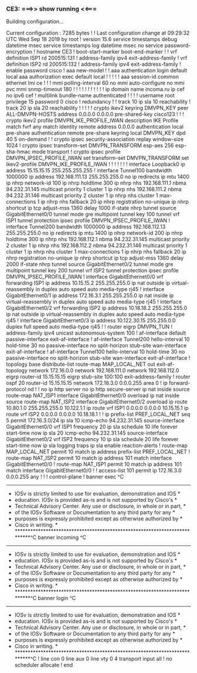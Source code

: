 ### CE3: ===>> show running <<===
Building configuration...

  
Current configuration : 7285 bytes
!
! Last configuration change at 09:29:32 UTC Wed Sep 18 2019 by root
!
version 15.6
service timestamps debug datetime msec
service timestamps log datetime msec
no service password-encryption
!
hostname CE3
!
boot-start-marker
boot-end-marker
!
!
vrf definition ISP1
 rd 200515:131
 !
 address-family ipv4
 exit-address-family
!
vrf definition ISP2
 rd 200515:132
 !
 address-family ipv4
 exit-address-family
!
enable password cisco
!
aaa new-model
!
!
aaa authentication login default local
aaa authorization exec default local 
!
!
!
!
!
aaa session-id common
ethernet lmi ce
!
!
!
mmi polling-interval 60
no mmi auto-configure
no mmi pvc
mmi snmp-timeout 180
!
!
!
!
!
!
!
!
!
!
!
ip domain name incoma.ru
ip cef
no ipv6 cef
!
multilink bundle-name authenticated
!
!
!
!
username root privilege 15 password 0 cisco
!
redundancy
!
!
track 10 ip sla 10 reachability
!
track 20 ip sla 20 reachability
!
! 
!
!
!
crypto ikev2 keyring DMVPN_KEY
 peer ALL-DMVPN-HOSTS
  address 0.0.0.0 0.0.0.0
  pre-shared-key cisco123
 !
!
!
crypto ikev2 profile DMVPN_IKE_PROFILE_IWAN
 description IKE Profile
 match fvrf any
 match identity remote address 0.0.0.0 
 authentication local pre-share
 authentication remote pre-share
 keyring local DMVPN_KEY
 dpd 40 5 on-demand
!
!
crypto ipsec security-association replay window-size 1024
!
crypto ipsec transform-set DMVPN_TRANSFORM esp-aes 256 esp-sha-hmac 
 mode transport
!
crypto ipsec profile DMVPN_IPSEC_PROFILE_IWAN
 set transform-set DMVPN_TRANSFORM 
 set ikev2-profile DMVPN_IKE_PROFILE_IWAN
!
!
!
!
!
!
!
interface Loopback0
 ip address 15.15.15.15 255.255.255.255
!
interface Tunnel100
 bandwidth 1000000
 ip address 192.168.111.13 255.255.255.0
 no ip redirects
 ip mtu 1400
 ip nhrp network-id 100
 ip nhrp holdtime 300
 ip nhrp nhs 192.168.111.1 nbma 94.232.31.145 multicast priority 1 cluster 1
 ip nhrp nhs 192.168.111.2 nbma 94.232.31.146 multicast priority 2 cluster 1
 ip nhrp nhs cluster 1 max-connections 1
 ip nhrp nhs fallback 20
 ip nhrp registration no-unique
 ip nhrp shortcut
 ip tcp adjust-mss 1360
 delay 1000
 if-state nhrp
 tunnel source GigabitEthernet0/0
 tunnel mode gre multipoint
 tunnel key 100
 tunnel vrf ISP1
 tunnel protection ipsec profile DMVPN_IPSEC_PROFILE_IWAN
!
interface Tunnel200
 bandwidth 1000000
 ip address 192.168.112.13 255.255.255.0
 no ip redirects
 ip mtu 1400
 ip nhrp network-id 200
 ip nhrp holdtime 300
 ip nhrp nhs 192.168.112.1 nbma 94.232.31.145 multicast priority 2 cluster 1
 ip nhrp nhs 192.168.112.2 nbma 94.232.31.146 multicast priority 1 cluster 1
 ip nhrp nhs cluster 1 max-connections 1
 ip nhrp nhs fallback 20
 ip nhrp registration no-unique
 ip nhrp shortcut
 ip tcp adjust-mss 1360
 delay 2000
 if-state nhrp
 tunnel source GigabitEthernet0/2
 tunnel mode gre multipoint
 tunnel key 200
 tunnel vrf ISP2
 tunnel protection ipsec profile DMVPN_IPSEC_PROFILE_IWAN
!
interface GigabitEthernet0/0
 vrf forwarding ISP1
 ip address 10.15.15.2 255.255.255.0
 ip nat outside
 ip virtual-reassembly in
 duplex auto
 speed auto
 media-type rj45
!
interface GigabitEthernet0/1
 ip address 172.16.3.1 255.255.255.0
 ip nat inside
 ip virtual-reassembly in
 duplex auto
 speed auto
 media-type rj45
!
interface GigabitEthernet0/2
 vrf forwarding ISP2
 ip address 10.18.18.2 255.255.255.0
 ip nat outside
 ip virtual-reassembly in
 duplex auto
 speed auto
 media-type rj45
!
interface GigabitEthernet0/3
 ip address 10.122.30.15 255.255.0.0
 duplex full
 speed auto
 media-type rj45
!
!
router eigrp DMVPN_TUN
 !
 address-family ipv4 unicast autonomous-system 100
  !
  af-interface default
   passive-interface
  exit-af-interface
  !
  af-interface Tunnel200
   hello-interval 10
   hold-time 30
   no passive-interface
   no split-horizon
   stub-site wan-interface
  exit-af-interface
  !
  af-interface Tunnel100
   hello-interval 10
   hold-time 30
   no passive-interface
   no split-horizon
   stub-site wan-interface
  exit-af-interface
  !
  topology base
   distribute-list route-map MAP_LOCAL_NET out 
  exit-af-topology
  network 172.16.0.0
  network 192.168.111.0
  network 192.168.112.0
  eigrp router-id 15.15.15.15
  eigrp stub-site 100:100
 exit-address-family
!
router ospf 20
 router-id 15.15.15.15
 network 172.16.3.0 0.0.0.255 area 0
!
ip forward-protocol nd
!
!
no ip http server
no ip http secure-server
ip nat inside source route-map NAT_ISP1 interface GigabitEthernet0/0 overload
ip nat inside source route-map NAT_ISP2 interface GigabitEthernet0/2 overload
ip route 10.80.1.0 255.255.255.0 10.122.1.1
ip route vrf ISP1 0.0.0.0 0.0.0.0 10.15.15.1
ip route vrf ISP2 0.0.0.0 0.0.0.0 10.18.18.1
!
!
ip prefix-list PREF_LOCAL_NET seq 5 permit 172.16.3.0/24
ip sla 10
 icmp-echo 94.232.31.145 source-interface GigabitEthernet0/0
 vrf ISP1
 frequency 20
ip sla schedule 10 life forever start-time now
ip sla 20
 icmp-echo 94.232.31.145 source-interface GigabitEthernet0/2
 vrf ISP2
 frequency 10
ip sla schedule 20 life forever start-time now
ip sla logging traps
ip sla enable reaction-alerts
!
route-map MAP_LOCAL_NET permit 10
 match ip address prefix-list PREF_LOCAL_NET
!
route-map NAT_ISP2 permit 10
 match ip address 101
 match interface GigabitEthernet0/0
!
route-map NAT_ISP1 permit 10
 match ip address 101
 match interface GigabitEthernet0/0
!
!
access-list 101 permit ip 172.16.3.0 0.0.0.255 any
!
!
!
control-plane
!
banner exec ^C
**************************************************************************
* IOSv is strictly limited to use for evaluation, demonstration and IOS  *
* education. IOSv is provided as-is and is not supported by Cisco's      *
* Technical Advisory Center. Any use or disclosure, in whole or in part, *
* of the IOSv Software or Documentation to any third party for any       *
* purposes is expressly prohibited except as otherwise authorized by     *
* Cisco in writing.                                                      *
**************************************************************************^C
banner incoming ^C
**************************************************************************
* IOSv is strictly limited to use for evaluation, demonstration and IOS  *
* education. IOSv is provided as-is and is not supported by Cisco's      *
* Technical Advisory Center. Any use or disclosure, in whole or in part, *
* of the IOSv Software or Documentation to any third party for any       *
* purposes is expressly prohibited except as otherwise authorized by     *
* Cisco in writing.                                                      *
**************************************************************************^C
banner login ^C
**************************************************************************
* IOSv is strictly limited to use for evaluation, demonstration and IOS  *
* education. IOSv is provided as-is and is not supported by Cisco's      *
* Technical Advisory Center. Any use or disclosure, in whole or in part, *
* of the IOSv Software or Documentation to any third party for any       *
* purposes is expressly prohibited except as otherwise authorized by     *
* Cisco in writing.                                                      *
**************************************************************************^C
!
line con 0
line aux 0
line vty 0 4
 transport input all
!
no scheduler allocate
!
end



